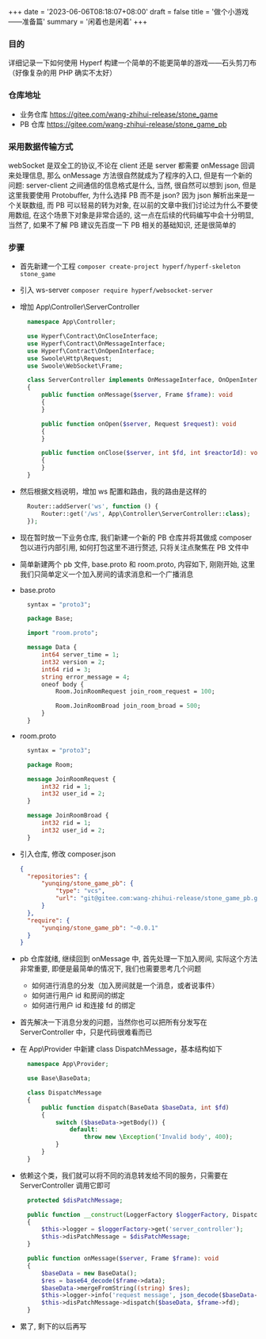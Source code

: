 +++
date = '2023-06-06T08:18:07+08:00'
draft = false
title = '做个小游戏——准备篇'
summary = '闲着也是闲着'
+++

### 目的

详细记录一下如何使用 Hyperf 构建一个简单的不能更简单的游戏——石头剪刀布（好像复杂的用 PHP 确实不太好）

### 仓库地址
- 业务仓库 https://gitee.com/wang-zhihui-release/stone_game
- PB 仓库 https://gitee.com/wang-zhihui-release/stone_game_pb

### 采用数据传输方式
webSocket 是双全工的协议,不论在 client 还是 server 都需要 onMessage 回调来处理信息, 那么 onMessage 方法很自然就成为了程序的入口, 但是有一个新的问题: server-client 之间通信的信息格式是什么, 当然, 很自然可以想到 json, 但是这里我要使用 Protobuffer, 为什么选择 PB 而不是 json? 因为 json 解析出来是一个关联数组, 而 PB 可以轻易的转为对象, 在以前的文章中我们讨论过为什么不要使用数组, 在这个场景下对象是非常合适的, 这一点在后续的代码编写中会十分明显,当然了, 如果不了解 PB 建议先百度一下 PB 相关的基础知识, 还是很简单的

### 步骤
- 首先新建一个工程 `composer create-project hyperf/hyperf-skeleton stone_game`
- 引入 ws-server `composer require hyperf/websocket-server`
- 增加 App\Controller\ServerController
  ```php
    namespace App\Controller;

    use Hyperf\Contract\OnCloseInterface;
    use Hyperf\Contract\OnMessageInterface;
    use Hyperf\Contract\OnOpenInterface;
    use Swoole\Http\Request;
    use Swoole\WebSocket\Frame;

    class ServerController implements OnMessageInterface, OnOpenInterface, OnCloseInterface
    {
        public function onMessage($server, Frame $frame): void
        {
        }

        public function onOpen($server, Request $request): void
        {
        }

        public function onClose($server, int $fd, int $reactorId): void
        {
        }
    }
  ```
- 然后根据文档说明，增加 ws 配置和路由，我的路由是这样的
  ```php
    Router::addServer('ws', function () {
        Router::get('/ws', App\Controller\ServerController::class);
    });
  ```

- 现在暂时放一下业务仓库, 我们新建一个新的 PB 仓库并将其做成 composer 包以进行内部引用, 如何打包这里不进行赘述, 只将关注点聚焦在 PB 文件中

- 简单新建两个 pb 文件, base.proto 和 room.proto, 内容如下, 刚刚开始, 这里我们只简单定义一个加入房间的请求消息和一个广播消息

- base.proto
  ```proto
    syntax = "proto3";

    package Base;

    import "room.proto";

    message Data {
        int64 server_time = 1;
        int32 version = 2;
        int64 rid = 3;
        string error_message = 4;
        oneof body {
            Room.JoinRoomRequest join_room_request = 100;

            Room.JoinRoomBroad join_room_broad = 500;
        }
    }
  ```
- room.proto
  ```proto
    syntax = "proto3";

    package Room;

    message JoinRoomRequest {
        int32 rid = 1;
        int32 user_id = 2;
    }

    message JoinRoomBroad {
        int32 rid = 1;
        int32 user_id = 2;
    }
  ```

- 引入仓库, 修改 composer.json
  ```json
  {
    "repositories": {
        "yunqing/stone_game_pb": {
            "type": "vcs",
            "url": "git@gitee.com:wang-zhihui-release/stone_game_pb.git"
        }
    },
    "require": {
        "yunqing/stone_game_pb": "~0.0.1"
    }
  }
  ```
- pb 仓库就绪, 继续回到 onMessage 中, 首先处理一下加入房间, 实际这个方法非常重要, 即便是最简单的情况下, 我们也需要思考几个问题
  - 如何进行消息的分发（加入房间就是一个消息，或者说事件）
  - 如何进行用户 id 和房间的绑定
  - 如何进行用户 id 和连接 fd 的绑定
- 首先解决一下消息分发的问题，当然你也可以把所有分发写在 ServerController 中，只是代码很难看而已
- 在 App\Provider 中新建 class DispatchMessage，基本结构如下
  ```php
    namespace App\Provider;

    use Base\BaseData;

    class DispatchMessage
    {
        public function dispatch(BaseData $baseData, int $fd)
        {
            switch ($baseData->getBody()) {
                default:
                    throw new \Exception('Invalid body', 400);
            }
        }
    }
  ```

- 依赖这个类，我们就可以将不同的消息转发给不同的服务，只需要在 ServerController 调用它即可
  ```php
    protected $disPatchMessage;

    public function __construct(LoggerFactory $loggerFactory, DispatchMessage $disPatchMessage)
    {
        $this->logger = $loggerFactory->get('server_controller');
        $this->disPatchMessage = $disPatchMessage;
    }

    public function onMessage($server, Frame $frame): void
    {
        $baseData = new BaseData();
        $res = base64_decode($frame->data);
        $baseData->mergeFromString((string) $res);
        $this->logger->info('request message', json_decode($baseData->serializeToJsonString(), true));
        $this->disPatchMessage->dispatch($baseData, $frame->fd);
    }
  ```
- 累了, 剩下的以后再写